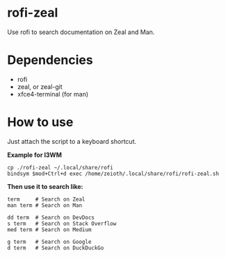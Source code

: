 # rofi-zeal
Use rofi to search documentation on Zeal and Man.

Dependencies
==========

  * rofi
  * zeal, or zeal-git
  * xfce4-terminal (for man)

How to use
==========
Just attach the script to a keyboard shortcut.

**Example for I3WM**

    cp ./rofi-zeal ~/.local/share/rofi
    bindsym $mod+Ctrl+d exec /home/zeioth/.local/share/rofi/rofi-zeal.sh

**Then use it to search like:**

    term     # Search on Zeal
    man term # Search on Man
    
    dd term  # Search on DevDocs
    s term   # Search on Stack Overflow
    med term # Search on Medium
    
    g term   # Search on Google
    d term   # Search on DuckDuckGo
    
